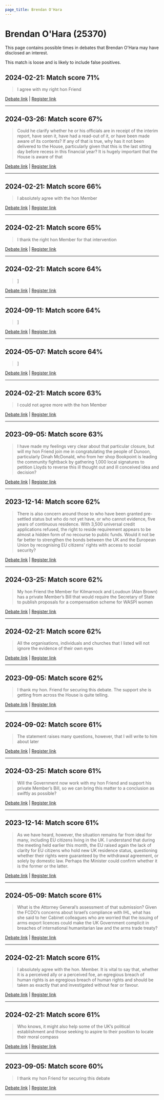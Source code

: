 ```yaml
---
page_title: Brendan O'Hara
---
```


# Brendan O'Hara  (25370)

This page contains possible times in debates that Brendan O'Hara may have disclosed an interest.

This match is loose and is likely to include false positives. 



## 2024-02-21: Match score 71%

>I agree with my right hon Friend

[Debate link](https://www.theyworkforyou.com/debates/?id=2024-02-21c.726.2) | [Register link](https://www.theyworkforyou.com/mp/25370/register)


---



## 2024-03-26: Match score 67%

>Could he clarify whether he or his officials are in receipt of the interim report, have seen it, have had a read-out of it, or have been made aware of its contents? If any of that is true, why has it not been delivered to the House, particularly given that this is the last sitting day before recess in this financial year? It is hugely important that the House is aware of that

[Debate link](https://www.theyworkforyou.com/debates/?id=2024-03-26b.1413.2) | [Register link](https://www.theyworkforyou.com/mp/25370/register)


---



## 2024-02-21: Match score 66%

>I absolutely agree with the hon Member

[Debate link](https://www.theyworkforyou.com/debates/?id=2024-02-21c.726.0) | [Register link](https://www.theyworkforyou.com/mp/25370/register)


---



## 2024-02-21: Match score 65%

>I thank the right hon Member for that intervention

[Debate link](https://www.theyworkforyou.com/debates/?id=2024-02-21c.727.2) | [Register link](https://www.theyworkforyou.com/mp/25370/register)


---



## 2024-02-21: Match score 64%

>]

[Debate link](https://www.theyworkforyou.com/debates/?id=2024-02-21c.729.0) | [Register link](https://www.theyworkforyou.com/mp/25370/register)


---



## 2024-09-11: Match score 64%

>]

[Debate link](https://www.theyworkforyou.com/debates/?id=2024-09-11b.822.4) | [Register link](https://www.theyworkforyou.com/mp/25370/register)


---



## 2024-05-07: Match score 64%

>]

[Debate link](https://www.theyworkforyou.com/debates/?id=2024-05-07b.445.2) | [Register link](https://www.theyworkforyou.com/mp/25370/register)


---



## 2024-02-21: Match score 63%

>I could not agree more with the hon Member

[Debate link](https://www.theyworkforyou.com/debates/?id=2024-02-21c.729.0) | [Register link](https://www.theyworkforyou.com/mp/25370/register)


---



## 2023-09-05: Match score 63%

>I have made my feelings very clear about that particular closure, but will my hon Friend join me in congratulating the people of Dunoon, particularly Dinah McDonald, who from her shop Bookpoint is leading the community fightback by gathering 1,000 local signatures to petition Lloyds to reverse this ill thought out and ill conceived idea and decision?

[Debate link](https://www.theyworkforyou.com/debates/?id=2023-09-05c.398.2) | [Register link](https://www.theyworkforyou.com/mp/25370/register)


---



## 2023-12-14: Match score 62%

>There is also concern around those to who have been granted pre-settled status but who do not yet have, or who cannot evidence, five years of continuous residence. With 3,500 universal credit applications refused, the right to reside requirement appears to be almost a hidden form of no recourse to public funds. Would it not be far better to strengthen the bonds between the UK and the European Union by recognising EU citizens’ rights with access to social security?

[Debate link](https://www.theyworkforyou.com/debates/?id=2023-12-14a.1052.1) | [Register link](https://www.theyworkforyou.com/mp/25370/register)


---



## 2024-03-25: Match score 62%

>My hon Friend the Member for Kilmarnock and Loudoun (Alan Brown) has a private Member’s Bill that would require the Secretary of State to publish proposals for a compensation scheme for WASPI women

[Debate link](https://www.theyworkforyou.com/debates/?id=2024-03-25b.1298.5) | [Register link](https://www.theyworkforyou.com/mp/25370/register)


---



## 2024-02-21: Match score 62%

>All the organisations, individuals and churches that I listed will not ignore the evidence of their own eyes

[Debate link](https://www.theyworkforyou.com/debates/?id=2024-02-21c.729.0) | [Register link](https://www.theyworkforyou.com/mp/25370/register)


---



## 2023-09-05: Match score 62%

>I thank my hon. Friend for securing this debate. The support she is getting from across the House is quite telling.

[Debate link](https://www.theyworkforyou.com/debates/?id=2023-09-05c.398.2) | [Register link](https://www.theyworkforyou.com/mp/25370/register)


---



## 2024-09-02: Match score 61%

>The statement raises many questions, however, that I will write to him about later

[Debate link](https://www.theyworkforyou.com/debates/?id=2024-09-02a.46.0) | [Register link](https://www.theyworkforyou.com/mp/25370/register)


---



## 2024-03-25: Match score 61%

>Will the Government now work with my hon Friend and support his private Member’s Bill, so we can bring this matter to a conclusion as swiftly as possible?

[Debate link](https://www.theyworkforyou.com/debates/?id=2024-03-25b.1298.5) | [Register link](https://www.theyworkforyou.com/mp/25370/register)


---



## 2023-12-14: Match score 61%

>As we have heard, however, the situation remains far from ideal for many, including EU citizens living in the UK. I understand that during the meeting held earlier this month, the EU raised again the lack of clarity for EU citizens who hold new UK residence status, questioning whether their rights were guaranteed by the withdrawal agreement, or solely by domestic law. Perhaps the Minister could confirm whether it is the former or the latter.

[Debate link](https://www.theyworkforyou.com/debates/?id=2023-12-14a.1052.1) | [Register link](https://www.theyworkforyou.com/mp/25370/register)


---



## 2024-05-09: Match score 61%

>What is the Attorney General’s assessment of that submission? Given the FCDO’s concerns about Israel’s compliance with IHL, what has she said to her Cabinet colleagues who are worried that the issuing of arms export licences could make the UK Government complicit in breaches of international humanitarian law and the arms trade treaty?

[Debate link](https://www.theyworkforyou.com/debates/?id=2024-05-09b.688.2) | [Register link](https://www.theyworkforyou.com/mp/25370/register)


---



## 2024-02-21: Match score 61%

>I absolutely agree with the hon. Member. It is vital to say that, whether it is a perceived ally or a perceived foe, an egregious breach of human rights is an egregious breach of human rights and should be taken as exactly that and investigated without fear or favour.

[Debate link](https://www.theyworkforyou.com/debates/?id=2024-02-21c.726.0) | [Register link](https://www.theyworkforyou.com/mp/25370/register)


---



## 2024-02-21: Match score 61%

>Who knows, it might also help some of the UK’s political establishment and those seeking to aspire to their position to locate their moral compass

[Debate link](https://www.theyworkforyou.com/debates/?id=2024-02-21c.726.2) | [Register link](https://www.theyworkforyou.com/mp/25370/register)


---



## 2023-09-05: Match score 60%

>I thank my hon Friend for securing this debate

[Debate link](https://www.theyworkforyou.com/debates/?id=2023-09-05c.398.2) | [Register link](https://www.theyworkforyou.com/mp/25370/register)


---

